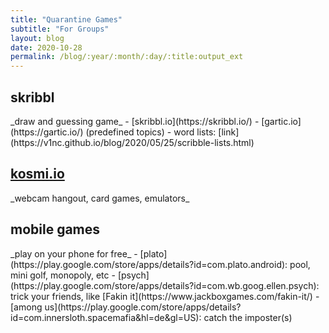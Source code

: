 ```yaml
---
title: "Quarantine Games"
subtitle: "For Groups"
layout: blog
date: 2020-10-28
permalink: /blog/:year/:month/:day/:title:output_ext
---
```


<h2>skribbl</h2>
_draw and guessing game_
 - [skribbl.io](https://skribbl.io/)
 - [gartic.io](https://gartic.io/) (predefined topics)
 - word lists: [link](https://v1nc.github.io/blog/2020/05/25/scribble-lists.html)

 <h2><a href="https://kosmi.io">kosmi.io</a></h2>
 _webcam hangout, card games, emulators_

<h2>mobile games</h2>
 _play on your phone for free_
- [plato](https://play.google.com/store/apps/details?id=com.plato.android): pool, mini golf, monopoly, etc
- [psych](https://play.google.com/store/apps/details?id=com.wb.goog.ellen.psych): trick your friends, like [Fakin it](https://www.jackboxgames.com/fakin-it/)
- [among us](https://play.google.com/store/apps/details?id=com.innersloth.spacemafia&hl=de&gl=US): catch the imposter(s)

